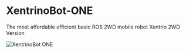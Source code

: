 # XentrinoBot-ONE

The most affordable efficient basic ROS 2WD mobile robot
Xentrio 2WD Version


![XentrinoBot ONE ](https://github.com/hi-techno-barrio/XentrinoBot-ONE/img/XentrinoBot-ONE.png)


